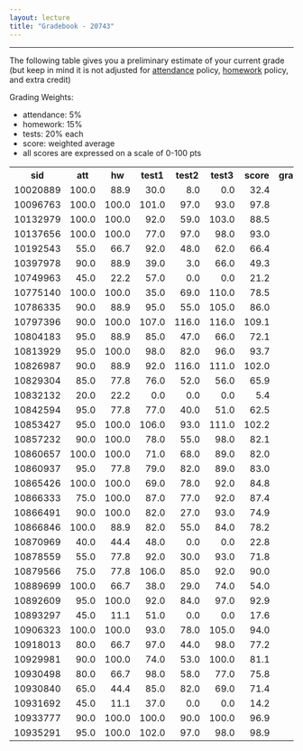 ```yaml
---
layout: lecture
title: "Gradebook - 20743"
---
```


-----

The following table gives you a preliminary estimate of your current grade (but keep in mind it is not adjusted for <a href="../syllabus#attendance-policy">attendance</a> policy, <a href="../syllabus#hw-policy">homework</a> policy, and extra credit)

Grading Weights:

- attendance: 5%
- homework: 15%
- tests: 20% each
- score: weighted average
- all scores are expressed on a scale of 0-100 pts

<!-- html table generated in R 3.2.3 by xtable 1.8-2 package -->
<!-- Mon May  2 14:41:14 2016 -->
<table >
<tr> <th> sid </th> <th> att </th> <th> hw </th> <th> test1 </th> <th> test2 </th> <th> test3 </th> <th> score </th> <th> grade </th>  </tr>
  <tr> <td align="right"> 10020889 </td> <td align="right"> 100.0 </td> <td align="right"> 88.9 </td> <td align="right"> 30.0 </td> <td align="right"> 8.0 </td> <td align="right"> 0.0 </td> <td align="right"> 32.4 </td> <td align="right"> F </td> </tr>
  <tr> <td align="right"> 10096763 </td> <td align="right"> 100.0 </td> <td align="right"> 100.0 </td> <td align="right"> 101.0 </td> <td align="right"> 97.0 </td> <td align="right"> 93.0 </td> <td align="right"> 97.8 </td> <td align="right"> A </td> </tr>
  <tr> <td align="right"> 10132979 </td> <td align="right"> 100.0 </td> <td align="right"> 100.0 </td> <td align="right"> 92.0 </td> <td align="right"> 59.0 </td> <td align="right"> 103.0 </td> <td align="right"> 88.5 </td> <td align="right"> B </td> </tr>
  <tr> <td align="right"> 10137656 </td> <td align="right"> 100.0 </td> <td align="right"> 100.0 </td> <td align="right"> 77.0 </td> <td align="right"> 97.0 </td> <td align="right"> 98.0 </td> <td align="right"> 93.0 </td> <td align="right"> A </td> </tr>
  <tr> <td align="right"> 10192543 </td> <td align="right"> 55.0 </td> <td align="right"> 66.7 </td> <td align="right"> 92.0 </td> <td align="right"> 48.0 </td> <td align="right"> 62.0 </td> <td align="right"> 66.4 </td> <td align="right"> D </td> </tr>
  <tr> <td align="right"> 10397978 </td> <td align="right"> 90.0 </td> <td align="right"> 88.9 </td> <td align="right"> 39.0 </td> <td align="right"> 3.0 </td> <td align="right"> 66.0 </td> <td align="right"> 49.3 </td> <td align="right"> F </td> </tr>
  <tr> <td align="right"> 10749963 </td> <td align="right"> 45.0 </td> <td align="right"> 22.2 </td> <td align="right"> 57.0 </td> <td align="right"> 0.0 </td> <td align="right"> 0.0 </td> <td align="right"> 21.2 </td> <td align="right"> F </td> </tr>
  <tr> <td align="right"> 10775140 </td> <td align="right"> 100.0 </td> <td align="right"> 100.0 </td> <td align="right"> 35.0 </td> <td align="right"> 69.0 </td> <td align="right"> 110.0 </td> <td align="right"> 78.5 </td> <td align="right"> C </td> </tr>
  <tr> <td align="right"> 10786335 </td> <td align="right"> 90.0 </td> <td align="right"> 88.9 </td> <td align="right"> 95.0 </td> <td align="right"> 55.0 </td> <td align="right"> 105.0 </td> <td align="right"> 86.0 </td> <td align="right"> B </td> </tr>
  <tr> <td align="right"> 10797396 </td> <td align="right"> 90.0 </td> <td align="right"> 100.0 </td> <td align="right"> 107.0 </td> <td align="right"> 116.0 </td> <td align="right"> 116.0 </td> <td align="right"> 109.1 </td> <td align="right"> A </td> </tr>
  <tr> <td align="right"> 10804183 </td> <td align="right"> 95.0 </td> <td align="right"> 88.9 </td> <td align="right"> 85.0 </td> <td align="right"> 47.0 </td> <td align="right"> 66.0 </td> <td align="right"> 72.1 </td> <td align="right"> C </td> </tr>
  <tr> <td align="right"> 10813929 </td> <td align="right"> 95.0 </td> <td align="right"> 100.0 </td> <td align="right"> 98.0 </td> <td align="right"> 82.0 </td> <td align="right"> 96.0 </td> <td align="right"> 93.7 </td> <td align="right"> A </td> </tr>
  <tr> <td align="right"> 10826987 </td> <td align="right"> 90.0 </td> <td align="right"> 88.9 </td> <td align="right"> 92.0 </td> <td align="right"> 116.0 </td> <td align="right"> 111.0 </td> <td align="right"> 102.0 </td> <td align="right"> A </td> </tr>
  <tr> <td align="right"> 10829304 </td> <td align="right"> 85.0 </td> <td align="right"> 77.8 </td> <td align="right"> 76.0 </td> <td align="right"> 52.0 </td> <td align="right"> 56.0 </td> <td align="right"> 65.9 </td> <td align="right"> D </td> </tr>
  <tr> <td align="right"> 10832132 </td> <td align="right"> 20.0 </td> <td align="right"> 22.2 </td> <td align="right"> 0.0 </td> <td align="right"> 0.0 </td> <td align="right"> 0.0 </td> <td align="right"> 5.4 </td> <td align="right"> F </td> </tr>
  <tr> <td align="right"> 10842594 </td> <td align="right"> 95.0 </td> <td align="right"> 77.8 </td> <td align="right"> 77.0 </td> <td align="right"> 40.0 </td> <td align="right"> 51.0 </td> <td align="right"> 62.5 </td> <td align="right"> D </td> </tr>
  <tr> <td align="right"> 10853427 </td> <td align="right"> 95.0 </td> <td align="right"> 100.0 </td> <td align="right"> 106.0 </td> <td align="right"> 93.0 </td> <td align="right"> 111.0 </td> <td align="right"> 102.2 </td> <td align="right"> A </td> </tr>
  <tr> <td align="right"> 10857232 </td> <td align="right"> 90.0 </td> <td align="right"> 100.0 </td> <td align="right"> 78.0 </td> <td align="right"> 55.0 </td> <td align="right"> 98.0 </td> <td align="right"> 82.1 </td> <td align="right"> B </td> </tr>
  <tr> <td align="right"> 10860657 </td> <td align="right"> 100.0 </td> <td align="right"> 100.0 </td> <td align="right"> 71.0 </td> <td align="right"> 68.0 </td> <td align="right"> 89.0 </td> <td align="right"> 82.0 </td> <td align="right"> B </td> </tr>
  <tr> <td align="right"> 10860937 </td> <td align="right"> 95.0 </td> <td align="right"> 77.8 </td> <td align="right"> 79.0 </td> <td align="right"> 82.0 </td> <td align="right"> 89.0 </td> <td align="right"> 83.0 </td> <td align="right"> B </td> </tr>
  <tr> <td align="right"> 10865426 </td> <td align="right"> 100.0 </td> <td align="right"> 100.0 </td> <td align="right"> 69.0 </td> <td align="right"> 78.0 </td> <td align="right"> 92.0 </td> <td align="right"> 84.8 </td> <td align="right"> B </td> </tr>
  <tr> <td align="right"> 10866333 </td> <td align="right"> 75.0 </td> <td align="right"> 100.0 </td> <td align="right"> 87.0 </td> <td align="right"> 77.0 </td> <td align="right"> 92.0 </td> <td align="right"> 87.4 </td> <td align="right"> B </td> </tr>
  <tr> <td align="right"> 10866491 </td> <td align="right"> 90.0 </td> <td align="right"> 100.0 </td> <td align="right"> 82.0 </td> <td align="right"> 27.0 </td> <td align="right"> 93.0 </td> <td align="right"> 74.9 </td> <td align="right"> C </td> </tr>
  <tr> <td align="right"> 10866846 </td> <td align="right"> 100.0 </td> <td align="right"> 88.9 </td> <td align="right"> 82.0 </td> <td align="right"> 55.0 </td> <td align="right"> 84.0 </td> <td align="right"> 78.2 </td> <td align="right"> C </td> </tr>
  <tr> <td align="right"> 10870969 </td> <td align="right"> 40.0 </td> <td align="right"> 44.4 </td> <td align="right"> 48.0 </td> <td align="right"> 0.0 </td> <td align="right"> 0.0 </td> <td align="right"> 22.8 </td> <td align="right"> F </td> </tr>
  <tr> <td align="right"> 10878559 </td> <td align="right"> 55.0 </td> <td align="right"> 77.8 </td> <td align="right"> 92.0 </td> <td align="right"> 30.0 </td> <td align="right"> 93.0 </td> <td align="right"> 71.8 </td> <td align="right"> C </td> </tr>
  <tr> <td align="right"> 10879566 </td> <td align="right"> 75.0 </td> <td align="right"> 77.8 </td> <td align="right"> 106.0 </td> <td align="right"> 85.0 </td> <td align="right"> 92.0 </td> <td align="right"> 90.0 </td> <td align="right"> A </td> </tr>
  <tr> <td align="right"> 10889699 </td> <td align="right"> 100.0 </td> <td align="right"> 66.7 </td> <td align="right"> 38.0 </td> <td align="right"> 29.0 </td> <td align="right"> 74.0 </td> <td align="right"> 54.0 </td> <td align="right"> F </td> </tr>
  <tr> <td align="right"> 10892609 </td> <td align="right"> 95.0 </td> <td align="right"> 100.0 </td> <td align="right"> 92.0 </td> <td align="right"> 84.0 </td> <td align="right"> 97.0 </td> <td align="right"> 92.9 </td> <td align="right"> A </td> </tr>
  <tr> <td align="right"> 10893297 </td> <td align="right"> 45.0 </td> <td align="right"> 11.1 </td> <td align="right"> 51.0 </td> <td align="right"> 0.0 </td> <td align="right"> 0.0 </td> <td align="right"> 17.6 </td> <td align="right"> F </td> </tr>
  <tr> <td align="right"> 10906323 </td> <td align="right"> 100.0 </td> <td align="right"> 100.0 </td> <td align="right"> 93.0 </td> <td align="right"> 78.0 </td> <td align="right"> 105.0 </td> <td align="right"> 94.0 </td> <td align="right"> A </td> </tr>
  <tr> <td align="right"> 10918013 </td> <td align="right"> 80.0 </td> <td align="right"> 66.7 </td> <td align="right"> 97.0 </td> <td align="right"> 44.0 </td> <td align="right"> 98.0 </td> <td align="right"> 77.2 </td> <td align="right"> C </td> </tr>
  <tr> <td align="right"> 10929981 </td> <td align="right"> 90.0 </td> <td align="right"> 100.0 </td> <td align="right"> 74.0 </td> <td align="right"> 53.0 </td> <td align="right"> 100.0 </td> <td align="right"> 81.1 </td> <td align="right"> B </td> </tr>
  <tr> <td align="right"> 10930498 </td> <td align="right"> 80.0 </td> <td align="right"> 66.7 </td> <td align="right"> 98.0 </td> <td align="right"> 58.0 </td> <td align="right"> 77.0 </td> <td align="right"> 75.8 </td> <td align="right"> C </td> </tr>
  <tr> <td align="right"> 10930840 </td> <td align="right"> 65.0 </td> <td align="right"> 44.4 </td> <td align="right"> 85.0 </td> <td align="right"> 82.0 </td> <td align="right"> 69.0 </td> <td align="right"> 71.4 </td> <td align="right"> C </td> </tr>
  <tr> <td align="right"> 10931692 </td> <td align="right"> 45.0 </td> <td align="right"> 11.1 </td> <td align="right"> 37.0 </td> <td align="right"> 0.0 </td> <td align="right"> 0.0 </td> <td align="right"> 14.2 </td> <td align="right"> F </td> </tr>
  <tr> <td align="right"> 10933777 </td> <td align="right"> 90.0 </td> <td align="right"> 100.0 </td> <td align="right"> 100.0 </td> <td align="right"> 90.0 </td> <td align="right"> 100.0 </td> <td align="right"> 96.9 </td> <td align="right"> A </td> </tr>
  <tr> <td align="right"> 10935291 </td> <td align="right"> 95.0 </td> <td align="right"> 100.0 </td> <td align="right"> 102.0 </td> <td align="right"> 97.0 </td> <td align="right"> 98.0 </td> <td align="right"> 98.9 </td> <td align="right"> A </td> </tr>
   </table>
